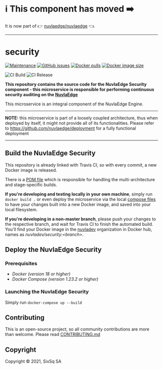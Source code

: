 # :information_source: This component has moved :arrow_right:

It is now part of :point_right: [nuvlaedge/nuvlaedge](https://github.com/nuvlaedge/nuvlaedge) 👈.

---

# security

[![Maintenance](https://img.shields.io/badge/Maintained%3F-yes-green.svg?style=for-the-badge)](https://github.com/nuvlaedge/security/graphs/commit-activity)
[![GitHub issues](https://img.shields.io/github/issues/nuvlaedge/security?style=for-the-badge&logo=github&logoColor=white)](https://github.com/nuvlaedge/security/issues/)
[![Docker pulls](https://img.shields.io/docker/pulls/nuvlaedge/security?style=for-the-badge&logo=Docker&logoColor=white)](https://cloud.docker.com/u/nuvlaedge/repository/docker/nuvlaedge/security)
[![Docker image size](https://img.shields.io/docker/image-size/nuvladev/security/main?logo=docker&logoColor=white&style=for-the-badge)](https://cloud.docker.com/u/nuvlaedge/repository/docker/nuvlaedge/security)

![CI Build](https://github.com/nuvlaedge/security/actions/workflows/main.yml/badge.svg)
![CI Release](https://github.com/nuvlaedge/security/actions/workflows/release.yml/badge.svg)

**This repository contains the source code for the NuvlaEdge Security component - this microservice is responsible for performing continuous security auditing on the [NuvlaEdge](https://sixsq.com/nuvlaedge)**

This microservice is an integral component of the NuvlaEdge Engine.

---

**NOTE:** this microservice is part of a loosely coupled architecture, thus when deployed by itself, it might not provide all of its functionalities. Please refer to https://github.com/nuvlaedge/deployment for a fully functional deployment

---

## Build the NuvlaEdge Security

This repository is already linked with Travis CI, so with every commit, a new Docker image is released.

There is a [POM file](pom.xml) which is responsible for handling the multi-architecture and stage-specific builds.

**If you're developing and testing locally in your own machine**, simply run `docker build .` or even deploy the microservice via the local [compose files](docker-compose.yml) to have your changes built into a new Docker image, and saved into your local filesystem.

**If you're developing in a non-master branch**, please push your changes to the respective branch, and wait for Travis CI to finish the automated build. You'll find your Docker image in the [nuvladev](https://hub.docker.com/u/nuvladev) organization in Docker hub, names as _nuvladev/security:\<branch\>_.

## Deploy the NuvlaEdge Security

### Prerequisites

 - *Docker (version 18 or higher)*
 - *Docker Compose (version 1.23.2 or higher)*

### Launching the NuvlaEdge Security

Simply run `docker-compose up --build`


## Contributing

This is an open-source project, so all community contributions are more than welcome. Please read [CONTRIBUTING.md](CONTRIBUTING.md)

## Copyright

Copyright &copy; 2021, SixSq SA
